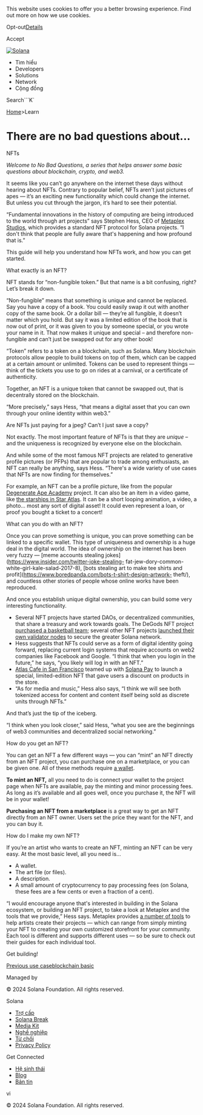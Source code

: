 This website uses cookies to offer you a better browsing experience. Find out
more on how we use cookies.

Opt-out[Details](/vi/privacy-policy#collection-of-information)

Accept

[![Solana](/_next/static/media/logotype.e4df684f.svg)](/vi)

  * Tìm hiểu
  * Developers
  * Solutions
  * Network
  * Cộng đồng 

Search```K`

[Home](/vi)>Learn

# There are no bad questions about...  
NFTs

 _Welcome to No Bad Questions, a series that helps answer some basic questions
about blockchain, crypto, and web3._

It seems like you can’t go anywhere on the internet these days without hearing
about NFTs. Contrary to popular belief, NFTs aren’t just pictures of apes —
it’s an exciting new functionality which could change the internet. But unless
you cut through the jargon, it’s hard to see their potential.

“Fundamental innovations in the history of computing are being introduced to
the world through art projects” says Stephen Hess, CEO of [Metaplex
Studios](https://www.metaplex.com/), which provides a standard NFT protocol
for Solana projects. “I don't think that people are fully aware that's
happening and how profound that is.”

This guide will help you understand how NFTs work, and how you can get
started.

What exactly is an NFT?

NFT stands for “non-fungible token.” But that name is a bit confusing, right?
Let’s break it down.

“Non-fungible” means that something is unique and cannot be replaced. Say you
have a copy of a book. You could easily swap it out with another copy of the
same book. Or a dollar bill — they’re all fungible, it doesn’t matter which
you hold. But say it was a limited edition of the book that is now out of
print, or it was given to you by someone special, or you wrote your name in
it. That now makes it unique and special – and therefore non-fungible and
can’t just be swapped out for any other book!

“Token” refers to a token on a blockchain, such as Solana. Many blockchain
protocols allow people to build tokens on top of them, which can be capped at
a certain amount or unlimited. Tokens can be used to represent things — think
of the tickets you use to go on rides at a carnival, or a certificate of
authenticity.

Together, an NFT is a unique token that cannot be swapped out, that is
decentrally stored on the blockchain.

“More precisely,” says Hess, “that means a digital asset that you can own
through your online identity within web3.”

Are NFTs just paying for a jpeg? Can’t I just save a copy?

Not exactly. The most important feature of NFTs is that they are _unique_ –
and the uniqueness is recognized by everyone else on the blockchain.

And while some of the most famous NFT projects are related to generative
profile pictures (or PFPs) that are popular to trade among enthusiasts, an NFT
can really be anything, says Hess. “There's a wide variety of use cases that
NFTs are now finding for themselves.”

For example, an NFT can be a profile picture, like from the popular
[Degenerate Ape Academy](https://www.degenape.academy/) project. It can also
be an item in a video game, like [the starships in Star
Atlas](https://solana.com/news/star-atlas-crypto-about-release-date). It can
be a short looping animation, a video, a photo… most any sort of digital
asset! It could even represent a loan, or proof you bought a ticket to a
concert!

What can you do with an NFT?

Once you can prove something is unique, you can prove something can be linked
to a specific wallet. This type of uniqueness and ownership is a huge deal in
the digital world. The idea of ownership on the internet has been very fuzzy —
[meme accounts stealing jokes](https://www.insider.com/twitter-joke-stealing-
fat-jew-dory-common-white-girl-kale-salad-2017-8), [bots stealing art to make
tee shirts and profit](https://www.boredpanda.com/bots-t-shirt-design-artwork-
theft/), and countless other stories of people whose online works have been
reproduced.

And once you establish unique digital ownership, you can build some very
interesting functionality.

  * Several NFT projects have started DAOs, or decentralized communities, that share a treasury and work towards goals. The DeGods NFT project [purchased a basketball team](https://www.yahoo.com/video/degods-dao-buys-big3-league-034614159.html); several other NFT projects [launched their own validator nodes](https://twitter.com/rajgokal/status/1503418953170755586) to secure the greater Solana network.
  * Hess suggests that NFTs could serve as a form of digital identity going forward, replacing current login systems that require accounts on web2 companies like Facebook and Google. “I think that when you login in the future,” he says, “you likely will log in with an NFT.”
  * [Atlas Cafe in San Francisco](https://solana.com/news/solana-pay-update-march-2022) teamed up with [Solana Pay](https://solanapay.com) to launch a special, limited-edition NFT that gave users a discount on products in the store.
  * “As for media and music,” Hess also says, “I think we will see both tokenized access for content and content itself being sold as discrete units through NFTs.”

And that’s just the tip of the iceberg.

“I think when you look closer,” said Hess, “what you see are the beginnings of
web3 communities and decentralized social networking.”

How do you get an NFT?

You can get an NFT a few different ways — you can “mint” an NFT directly from
an NFT project, you can purchase one on a marketplace, or you can be given
one. All of these methods require [a
wallet](https://solana.com/ecosystem/explore?categories=wallet).

**To mint an NFT,** all you need to do is connect your wallet to the project
page when NFTs are available, pay the minting and minor processing fees. As
long as it’s available and all goes well, once you purchase it, the NFT will
be in your wallet!

**Purchasing an NFT from a marketplace** is a great way to get an NFT directly
from an NFT owner. Users set the price they want for the NFT, and you can buy
it.

How do I make my own NFT?

If you’re an artist who wants to create an NFT, minting an NFT can be very
easy. At the most basic level, all you need is…

  * A wallet.
  * The art file (or files).
  * A description.
  * A small amount of cryptocurrency to pay processing fees (on Solana, these fees are a few cents or even a fraction of a cent).

“I would encourage anyone that's interested in building in the Solana
ecosystem, or building an NFT project, to take a look at Metaplex and the
tools that we provide,” Hess says. Metaplex provides [a number of
tools](https://www.metaplex.com/learn-creators) to help artists create their
projects — which can range from simply minting your NFT to creating your own
customized storefront for your community. Each tool is different and supports
different uses — so be sure to check out their guides for each individual
tool.

Get building!

[Previous use caseblockchain basic](/vi/learn/blockchain-basics)

Managed by

[](/vi)

[](/youtube)[](/twitter)[](/discord)[](/reddit)[](/github)[](/telegram)

© 2024 Solana Foundation. All rights reserved.

Solana

  * [Trợ cấp](https://solana.org/grants)
  * [Solana Break](https://break.solana.com/)
  * [Media Kit](/vi/branding)
  * [Nghề nghiệp ](https://jobs.solana.com/)
  * [Từ chối](/vi/tos)
  * [Privacy Policy](/vi/privacy-policy)

Get Connected

  * [Hệ sinh thái](/vi/ecosystem)
  * [Blog](/vi/news)
  * [Bản tin](/vi/newsletter)

vi

© 2024 Solana Foundation. All rights reserved.

